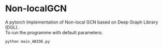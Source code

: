# Non-localGCN  
A pytorch Implementation of Non-local GCN based on Deep Graph Library (DGL).  
To run the programme with default parameters:  
 ```python
python main_ABIDE.py 
```
